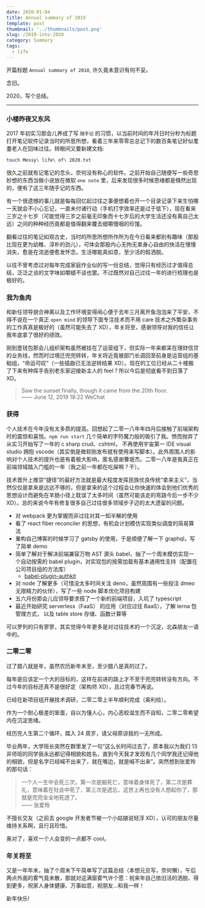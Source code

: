 ```yaml
---
date: 2020-01-04
title: Annual summary of 2019
template: post
thumbnail: '../thumbnails/post.png'
slug: /2019-into-2020
category: Summary
tags:
  - life
---
```

开篇标题 `Annual summary of 2018`, 许久竟未意识有何不妥。

念旧。

2020，写个总结。

---

### 小楼昨夜又东风

2017 年初实习那会儿养成了写 `随手记` 的习惯，以当前时间的年月日时分秒为标题打开笔记软件记录当时的所思所想，看着三年来零零总总记下的数百条笔记好似耄耋老人在回味过往。转眼间又要新建文档:

```bash
touch Messy\ life\ of\ 2020.txt
```

很久之前就有记笔记的念头，奈何没有称心的软件。之前开始自己随便写一些奇思妙想的东西当做小说放在微软 `one note` 里，后来发现很多时候思绪都是倏然出现的，便有了这三年随手记的东西。

有一个很遗憾的事儿就是每每回忆起过往之事便想着也开一个目录记录下来生怕哪一天就会不小心忘记，一直未付诸行动（手机打字效率还是过于低下），现在看来三岁之十七岁（可能觉得三岁之前毫无印象而十七岁后的大学生活还没有离自己太远）之间的种种经历竟都是值得翻来覆去细嚼慢咽的珍馐。

翻看过往的笔记如观古史，当时的所思所想所作所为在今日看来都别有趣味（那股比现在更为幼稚、淳朴的劲儿），可体会那股内心无拘无束身心自由的快活在慢慢消失，愈是在流逝便愈发怀念。生活哪能真如意，至少活的假洒脱。

以往不曾考虑过对每年完成家庭作业似的写一份总结，觉得只有经历过才值得总结，泛泛之谈的文字味如嚼蜡不谈也罢。不过既然对自己过往一年的进行梳理也是极好的。

### 我为鱼肉

和新任领导貌合神离以及工作环境变得闹心便于去年三月离开鱼泡泡来了平安，不得不说在一个真正 `open mind` 的领导下面专注技术而不用 care 技术之外繁杂事务的工作真真是极好的（虽然可能失去了 XD），年关将至，感谢领导对我的信任让我年底拿了很好的绩效。

刚到壹钱包那会儿组织架构虽然被挂在了运营组下，但实际一年来都呆在理财信贷的业务线，然而时过境迁兜兜转转，年关将近竟被部门长调回至前身是运营组的基础组，“命运可叹”（一些插曲已无法逆转结果 XD）。现在的工位已经从二十楼搬了下来有种挥手告别老东家迎接新主人的 feel？所以今后是彻底看不到日落了 XD。

> Saw the sunset finally, though it came from the 20th floor.<br />
> —— June 12, 2019 18:22 WeChat

### 获得

个人技术在今年没有太多质的提高。回想起了二零一八年年四月后接触了前端架构时的震惊和喜悦。`npm run start` 几个简单的字符魔力般的吸引了我。愤而抛弃了从实习开始写了一年的 c sharp crud、cshtml， 不再使用宇宙第一 IDE visual studio 拥抱 vscode（其实倒是微软刚发布就有使用来写脚本）。此外周围人的影响对个人技术的提升也是有着极大影响，匿名感谢曹珉杰。二零一八年是我真正在前端领域踏入门槛的一年（我之前一年都在吃屎啊？干）。

技术晋升上推崇“捷径”的最好方法就是最大程度发挥民族优良传统“拿来主义”，当然仅仅是拿来是远远不够的，但是拿来的这个过程会让你快速的体会到他们优秀的思想设计而避免在羊肠小径上耽误了太多时间（虽然可能该走的弯路今后一步不少 XD）。总的来说今年有修复很多自己过往很多领域步子迈的太大遗留的问题。

- 对 webpack 更为掌握而非过往对其一知半解的使用
- 看了 react fiber reconciler 的思想，有机会计划模仿实现类似调度的简易算法
- 重构自己博客的时候学习了 gatsby 的使用，于是顺便了解一下 graphql，写了简单 demo
- 简单了解对于解决前端兼容万物 AST 源头 babel，抽了一个周末模仿实现一个自动按需的 babel plugin，对实现包的按需加载有基本通用性支持（配置在公司项目组的方法库）
  - [babel-plugin-authkit](https://github.com/justwink/babel-plugin-authkit)
- 对 node 了解更多（可惜没太多时间关注 deno，虽然周围有一些投注 dmeo 无限精力的伙伴），写了一些 node 脚本优化项目构建
- 五六月份那会儿应领导要求搭了一个新的前端项目，入坑了 typescript
- 最近开始研究 serverless（FaaS） 的应用（对应过往 BaaS），了解 lerna 包管理方式， 以及 table store 存储、函数计算等

可以罗列的只有寥寥，其实觉得今年更多是对过往技术的一个沉淀，北森朋友一语中的。

### 二零二零

过了腊八就是年，虽然农历新年未至，至少腊八是真的过了。

每年是应该定一个大的目标的，这样在前进的路上才不至于兜兜转转没有方向。不过今年的目标还真不是很好定（架构师 XD），且过完春节再说。

已经在新项目组开展技术调研，二零二零上半年顺利完成（奥利给）。

作为一个耐心极差的笨蛋，自以为懂人心，内心恶蛟滋生而不自知，二零二零希望内在沉淀思绪。

经历完人生第二个循环，踏入 24 周岁，请父母原谅我的一无所成。

毕业两年，大学班长突然在群里发了一句“这么长时间过去了，原本我以为我们 13 非师班的同学我永远都记得相貌和姓名，直到今天我才发现有几个同学我还记得他的相貌，但是名字已经喊不出来了，就在嘴边，就是喊不出来”。突然想到张爱玲的那句话：

> 一个人一生中会死三次，第一次是脑死亡，意味着身体死了，第二次是葬礼，意味着在社会中死了，第三次是遗忘，这世上再也没有人想起你了，那就是完完全全地死透了。<br />
> —— 张爱玲

不擅长交友（之前去 google 开发者节被一个小姑娘说轻浮 XD），认可的朋友尽量维持关系啊，且行且珍惜。

奥对了，喜欢一个人会变的一点都不 cool。

### 年关将至

又是一年年末，抽了个周末下午简单写了这篇总结（本想元旦写，奈何懒），午后两点外面的雾气竟未散，那就对这满窗雾气许个愿：祝来年自己依旧活的洒脱、得到更多，祝家人身体健康、万事如意，祝朋友...和我一样！

新年快乐!
